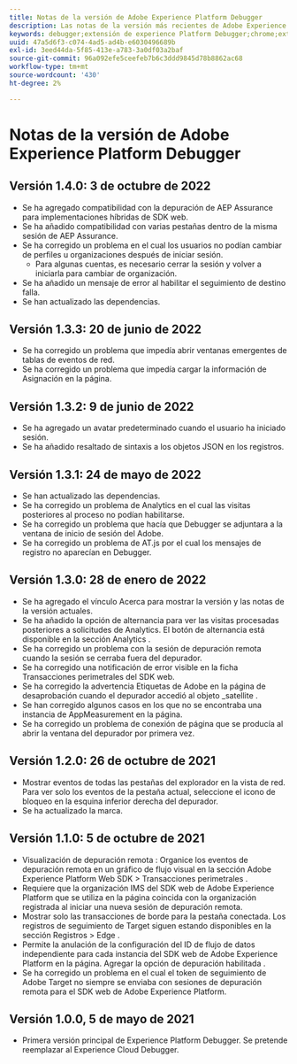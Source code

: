 ```yaml
---
title: Notas de la versión de Adobe Experience Platform Debugger
description: Las notas de la versión más recientes de Adobe Experience Platform Debugger.
keywords: debugger;extensión de experience Platform Debugger;chrome;extensión;notas de la versión
uuid: 47a5d6f3-c074-4ad5-ad4b-e6030496689b
exl-id: 3eed44da-5f85-413e-a783-3a0df03a2baf
source-git-commit: 96a092efe5ceefeb7b6c3ddd9845d78b8862ac68
workflow-type: tm+mt
source-wordcount: '430'
ht-degree: 2%

---
```


# Notas de la versión de Adobe Experience Platform Debugger

## Versión 1.4.0: 3 de octubre de 2022

* Se ha agregado compatibilidad con la depuración de AEP Assurance para implementaciones híbridas de SDK web.
* Se ha añadido compatibilidad con varias pestañas dentro de la misma sesión de AEP Assurance.
* Se ha corregido un problema en el cual los usuarios no podían cambiar de perfiles u organizaciones después de iniciar sesión.
   * Para algunas cuentas, es necesario cerrar la sesión y volver a iniciarla para cambiar de organización.
* Se ha añadido un mensaje de error al habilitar el seguimiento de destino falla.
* Se han actualizado las dependencias.

## Versión 1.3.3: 20 de junio de 2022

* Se ha corregido un problema que impedía abrir ventanas emergentes de tablas de eventos de red.
* Se ha corregido un problema que impedía cargar la información de Asignación en la página.

## Versión 1.3.2: 9 de junio de 2022

* Se ha agregado un avatar predeterminado cuando el usuario ha iniciado sesión.
* Se ha añadido resaltado de sintaxis a los objetos JSON en los registros.

## Versión 1.3.1: 24 de mayo de 2022

* Se han actualizado las dependencias.
* Se ha corregido un problema de Analytics en el cual las visitas posteriores al proceso no podían habilitarse.
* Se ha corregido un problema que hacía que Debugger se adjuntara a la ventana de inicio de sesión del Adobe.
* Se ha corregido un problema de AT.js por el cual los mensajes de registro no aparecían en Debugger.

## Versión 1.3.0: 28 de enero de 2022

* Se ha agregado el vínculo Acerca para mostrar la versión y las notas de la versión actuales.
* Se ha añadido la opción de alternancia para ver las visitas procesadas posteriores a solicitudes de Analytics. El botón de alternancia está disponible en la sección Analytics .
* Se ha corregido un problema con la sesión de depuración remota cuando la sesión se cerraba fuera del depurador.
* Se ha corregido una notificación de error visible en la ficha Transacciones perimetrales del SDK web.
* Se ha corregido la advertencia Etiquetas de Adobe en la página de desaprobación cuando el depurador accedió al objeto _satellite .
* Se han corregido algunos casos en los que no se encontraba una instancia de AppMeasurement en la página.
* Se ha corregido un problema de conexión de página que se producía al abrir la ventana del depurador por primera vez.

## Versión 1.2.0: 26 de octubre de 2021

* Mostrar eventos de todas las pestañas del explorador en la vista de red. Para ver solo los eventos de la pestaña actual, seleccione el icono de bloqueo en la esquina inferior derecha del depurador.
* Se ha actualizado la marca.

## Versión 1.1.0: 5 de octubre de 2021

* Visualización de depuración remota : Organice los eventos de depuración remota en un gráfico de flujo visual en la sección Adobe Experience Platform Web SDK > Transacciones perimetrales .
* Requiere que la organización IMS del SDK web de Adobe Experience Platform que se utiliza en la página coincida con la organización registrada al iniciar una nueva sesión de depuración remota.
* Mostrar solo las transacciones de borde para la pestaña conectada. Los registros de seguimiento de Target siguen estando disponibles en la sección Registros > Edge .
* Permite la anulación de la configuración del ID de flujo de datos independiente para cada instancia del SDK web de Adobe Experience Platform en la página. Agregar la opción de depuración habilitada .
* Se ha corregido un problema en el cual el token de seguimiento de Adobe Target no siempre se enviaba con sesiones de depuración remota para el SDK web de Adobe Experience Platform.

## Versión 1.0.0, 5 de mayo de 2021

* Primera versión principal de Experience Platform Debugger. Se pretende reemplazar al Experience Cloud Debugger.
